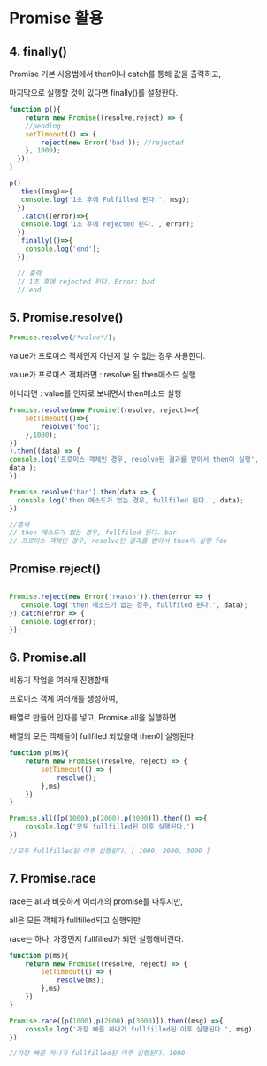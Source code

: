 # Promise 활용

## 4. finally()
Promise 기본 사용법에서 then이나 catch를 통해 값을 출력하고,

마지막으로 실행할 것이 있다면
finally()를 설정한다.

```js
function p(){
    return new Promise((resolve,reject) => {
    //pending
    setTimeout(() => {
        reject(new Error('bad')); //rejected
    }, 1000);
  });
}

p()
  .then((msg)=>{
   console.log('1초 후에 Fulfilled 된다.', msg);
  })
   .catch((error)=>{
   console.log('1초 후에 rejected 된다.', error);  
  })
  .finally(()=>{
    console.log('end');
  });

  // 출력
  // 1초 후에 rejected 된다. Error: bad
  // end
  ```

  ## 5. Promise.resolve()

```js
Promise.resolve(/*value*/);
```
  value가 프로미스 객체인지 아닌지 알 수 없는 경우 사용한다.
  
  value가 프로미스 객체라면 : resolve 된 then매소드 실행

  아니라면 : value를 인자로 보내면서 then메소드 실행

  ```js
Promise.resolve(new Promise((resolve, reject)=>{
      setTimeout(()=>{
          resolve('foo');
      },1000);
})
).then((data) => {
  console.log('프로미스 객체인 경우, resolve된 결과를 받아서 then이 실행',
  data );
});

Promise.resolve('bar').then(data => {
    console.log('then 메소드가 없는 경우, fullfiled 된다.', data);
})

//출력
// then 메소드가 없는 경우, fullfiled 된다. bar
// 프로미스 객체인 경우, resolve된 결과를 받아서 then이 실행 foo
  ```

 ## Promise.reject()

 ```js

Promise.reject(new Error('reason')).then(error => {
    console.log('then 메소드가 없는 경우, fullfiled 된다.', data);
}).catch(error => {
    console.log(error);
});
 ```

   ## 6. Promise.all
비동기 작업을 여러개 진행할때

프로미스 객체 여러개를 생성하여, 

배열로 만들어 인자를 넣고, Promise.all을 실행하면 

배열의 모든 객체들이 fullfiled 되었을때 then이 실행된다.

```js
function p(ms){
    return new Promise((resolve, reject) => {
        setTimeout(() => {
            resolve();
        },ms)
    })
}

Promise.all([p(1000),p(2000),p(3000)]).then(() =>{
    console.log('모두 fullfilled된 이후 실행된다.')
})

//모두 fullfilled된 이후 실행된다. [ 1000, 2000, 3000 ]
```

## 7. Promise.race

race는 all과 비슷하게 여러개의 promise를 다루지만,

all은 모든 객체가 fullfilled되고 실행되만

race는 하나, 가장먼저 fullfilled가 되면 실행해버린다.

```js
function p(ms){
    return new Promise((resolve, reject) => {
        setTimeout(() => {
            resolve(ms);
        },ms)
    })
}

Promise.race([p(1000),p(2000),p(3000)]).then((msg) =>{
    console.log('가장 빠른 하나가 fullfilled된 이후 실행된다.', msg)
})

//가장 빠른 하나가 fullfilled된 이후 실행된다. 1000
```